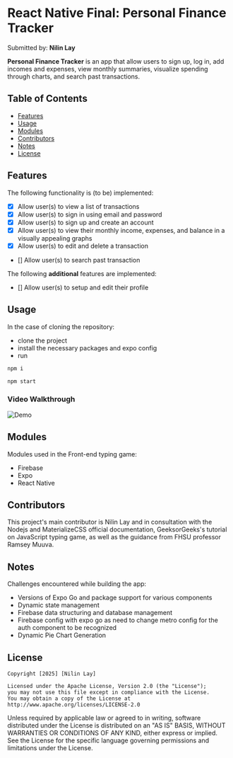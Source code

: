 # React Native Final: Personal Finance Tracker

Submitted by: **Nilin Lay**

**Personal Finance Tracker** is an app that allow users to sign up, log in, add incomes and expenses, view monthly summaries, visualize spending through charts, and search past transactions.

## Table of Contents
- [Features](#features)
- [Usage](#usage)
- [Modules](#modules)
- [Contributors](#contributors)
- [Notes](#notes)
- [License](#license)

## Features

The following functionality is (to be) implemented:

- [x] Allow user(s) to view a list of transactions
- [x] Allow user(s) to sign in using email and password
- [x] Allow user(s) to sign up and create an account
- [x] Allow user(s) to view their monthly income, expenses, and balance in a visually appealing graphs
- [x] Allow user(s) to edit and delete a transaction
- [] Allow user(s) to search past transaction

The following **additional** features are implemented:

- [] Allow user(s) to setup and edit their profile

## Usage
In the case of cloning the repository:
- clone the project 
- install the necessary packages and expo config
- run 
``` bash
npm i
```

``` bash
npm start
```

### Video Walkthrough

![Demo](assets/demo.gif)

## Modules
Modules used in the Front-end typing game:
- Firebase
- Expo
- React Native

## Contributors
This project's main contributor is Nilin Lay and in consultation with the Nodejs and MaterializeCSS official documentation, GeeksorGeeks's tutorial on JavaScript typing game, as well as the guidance from FHSU professor Ramsey Muuva.


## Notes

Challenges encountered while building the app: 
- Versions of Expo Go and package support for various components
- Dynamic state management
- Firebase data structuring and database management
- Firebase config with expo go as need to change metro config  for the auth component to be recognized
- Dynamic Pie Chart Generation

## License

    Copyright [2025] [Nilin Lay]

    Licensed under the Apache License, Version 2.0 (the "License");
    you may not use this file except in compliance with the License.
    You may obtain a copy of the License at http://www.apache.org/licenses/LICENSE-2.0

Unless required by applicable law or agreed to in writing, software
distributed under the License is distributed on an "AS IS" BASIS,
WITHOUT WARRANTIES OR CONDITIONS OF ANY KIND, either express or implied.
See the License for the specific language governing permissions and
limitations under the License.
